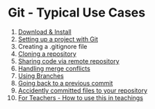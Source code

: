 # Git - Typical Use Cases
1. [Download & Install](install.md)
1. [Setting up a project with Git](setup.md)
  1. Creating a .gitignore file
1. [Cloning a repository](clone.md)
1. [Sharing code via remote repository]()
1. [Handling merge conflicts]()
1. [Using Branches]()
1. [Going back to a previous commit]()
1. [Accidently committed files to your repository]()
1. [For Teachers - How to use this in teachings]()
